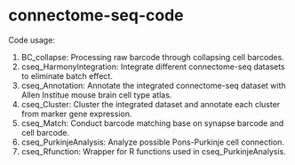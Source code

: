 # connectome-seq-code
Code usage:
1. BC_collapse: Processing raw barcode through collapsing cell barcodes.
2. cseq_HarmonyIntegration: Integrate different connectome-seq datasets to eliminate batch effect.
3. cseq_Annotation: Annotate the integrated connectome-seq dataset with Allen Institue mouse brain cell type atlas.
4. cseq_Cluster: Cluster the integrated dataset and annotate each cluster from marker gene expression.
5. cseq_Match: Conduct barcode matching base on synapse barcode and cell barcode.
6. cseq_PurkinjeAnalysis: Analyze possible Pons-Purkinje cell connection.
7. cseq_Rfunction: Wrapper for R functions used in cseq_PurkinjeAnalysis.
